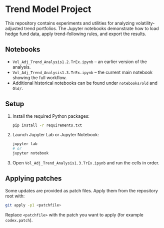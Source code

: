 # Trend Model Project

This repository contains experiments and utilities for analyzing volatility-adjusted trend portfolios. The Jupyter notebooks demonstrate how to load hedge fund data, apply trend-following rules, and export the results.

## Notebooks

- `Vol_Adj_Trend_Analysis1.2.TrEx.ipynb` – an earlier version of the analysis.
- `Vol_Adj_Trend_Analysis1.3.TrEx.ipynb` – the current main notebook showing the full workflow.
- Additional historical notebooks can be found under `notebooks/old` and `Old/`.

## Setup

1. Install the required Python packages:
   ```bash
   pip install -r requirements.txt
   ```
2. Launch Jupyter Lab or Jupyter Notebook:
   ```bash
   jupyter lab
   # or
   jupyter notebook
   ```
3. Open `Vol_Adj_Trend_Analysis1.3.TrEx.ipynb` and run the cells in order.

## Applying patches

Some updates are provided as patch files. Apply them from the repository root with:

```bash
git apply -p1 <patchfile>
```

Replace `<patchfile>` with the patch you want to apply (for example `codex.patch`).
